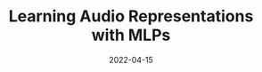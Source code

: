---
title: "Learning Audio Representations with MLPs"
collection: publications
permalink: /publication/attention-free-kws
date: 2022-04-15
venue: 'ArXiv preprint. Sub. to PMLR vol. 166, NeurIPS 2021 workshop on Holistic Evaluation of Audio Representations'
paperurl: 'https://arxiv.org/abs/2203.08490'
citation: 'Mashrur M. Morshed, Ahmad Omar Ahsan, Hasan Mahmud, Md. Kamrul Hasan. "Learning Audio Representations with MLPs." arXiv preprint arxiv:2203.08490 (2022).'
---